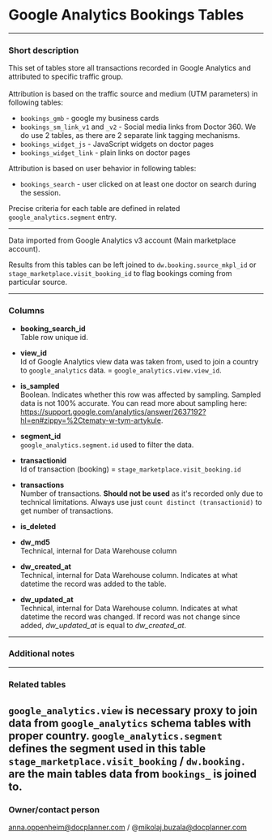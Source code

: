 # Google Analytics Bookings Tables

---
### Short description

This set of tables store all transactions recorded in Google Analytics and attributed to specific traffic group.
<br><br>Attribution is based on the traffic source and medium (UTM parameters) in following tables:
- `bookings_gmb` - google my business cards
- `bookings_sm_link_v1` and `_v2` - Social media links from Doctor 360. We do use 2 tables, as there are 2 separate link tagging mechanisms.
- `bookings_widget_js` - JavaScript widgets on doctor pages
- `bookings_widget_link` - plain links on doctor pages

Attribution is based on user behavior in following tables:
- `bookings_search` - user clicked on at least one doctor on search during the session.

Precise criteria for each table are defined in related `google_analytics.segment` entry.

---
Data imported from Google Analytics v3 account (Main marketplace account).

Results from this tables can be left joined to `dw.booking.source_mkpl_id` or `stage_marketplace.visit_booking_id` to flag bookings coming from particular source.

---
### Columns

* **booking_search_id**<br>
Table row unique id.


* **view_id**<br>
Id of Google Analytics view data was taken from, used to join a country to `google_analytics` data. = `google_analytics.view.view_id`.


* **is_sampled**<br>
Boolean. Indicates whether this row was affected by sampling. Sampled data is not 100% accurate. You can read more about sampling here: https://support.google.com/analytics/answer/2637192?hl=en#zippy=%2Ctematy-w-tym-artykule.


* **segment_id**<br>
`google_analytics.segment.id` used to filter the data.

* **transactionid**<br>
Id of transaction (booking) = `stage_marketplace.visit_booking.id`

* **transactions**<br>
Number of transactions. **Should not be used** as it's recorded only due to technical limitations. Always use just `count distinct (transactionid)` to get number of transactions.

* **is_deleted**<br>


* **dw_md5**<br>
Technical, internal for Data Warehouse column


* **dw_created_at**<br>
Technical, internal for Data Warehouse column.
Indicates at what datetime the record was added to the table.


* **dw_updated_at**<br>
Technical, internal for Data Warehouse column.
Indicates at what datetime the record was changed.
If record was not change since added, *dw_updated_at* is equal to *dw_created_at*.

---
### Additional notes

---
### Related tables

`google_analytics.view` is necessary proxy to join data from `google_analytics` schema tables with proper country.
`google_analytics.segment` defines the segment used in this table
`stage_marketplace.visit_booking` / `dw.booking.` are the main tables data from `bookings_` is joined to.
---
### Owner/contact person
anna.oppenheim@docplanner.com / @mikolaj.buzala@docplanner.com
